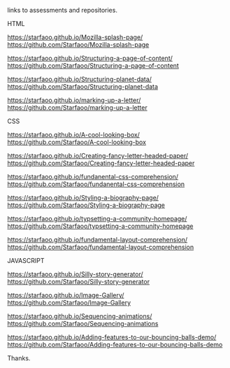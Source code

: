 links to assessments and repositories.


HTML

https://starfaoo.github.io/Mozilla-splash-page/                           
https://github.com/Starfaoo/Mozilla-splash-page
                                                                                                                                                                                                                                                                                                                                                  
                          
https://starfaoo.github.io/Structuring-a-page-of-content/                          
https://github.com/Starfaoo/Structuring-a-page-of-content
                                                                                                                                                                                                                                                                                                                                                                            
                          
https://starfaoo.github.io/Structuring-planet-data/                          
https://github.com/Starfaoo/Structuring-planet-data

                                                                                                                                                                                                                                                                                                                                                  
https://starfaoo.github.io/marking-up-a-letter/                          
https://github.com/Starfaoo/marking-up-a-letter

                                                                                                                                                                                                                                                                                                                                                                                                                                                                                                                                                                                                                                                                                                    


CSS

https://starfaoo.github.io/A-cool-looking-box/                          
https://github.com/Starfaoo/A-cool-looking-box
                                                                                                                                                                                                                                                                                                                                                  

https://starfaoo.github.io/Creating-fancy-letter-headed-paper/                          
https://github.com/Starfaoo/Creating-fancy-letter-headed-paper

                                                                                                                                                                                                                                                                                                                                                  

https://starfaoo.github.io/fundanental-css-comprehension/                          
https://github.com/Starfaoo/fundanental-css-comprehension

                                                                                                                                                                                                                                                                                                                                                  
https://starfaoo.github.io/Styling-a-biography-page/                          
https://github.com/Starfaoo/Styling-a-biography-page

                                                                                                                                                                                                                                                                                                                                                  
https://starfaoo.github.io/typsetting-a-community-homepage/                          
https://github.com/Starfaoo/typsetting-a-community-homepage

                                                                                                                                                                                                                                                                                                                                                  
https://starfaoo.github.io/fundamental-layout-comprehension/                          
https://github.com/Starfaoo/fundamental-layout-comprehension


                                                                                                                                                                                                                                                                                                                                                                                                                                                                                                                                                                                                                                                                                                    

JAVASCRIPT

https://starfaoo.github.io/Silly-story-generator/                          
https://github.com/Starfaoo/Silly-story-generator                          

                                                                                                                                                                                                                                                                                                                                                  
https://starfaoo.github.io/Image-Gallery/                          
https://github.com/Starfaoo/Image-Gallery
                                                                                                                                                                                                                                                                                                                                                  

https://starfaoo.github.io/Sequencing-animations/                          
https://github.com/Starfaoo/Sequencing-animations

                                                                                                                                                                                                                                                                                                                                                  
https://starfaoo.github.io/Adding-features-to-our-bouncing-balls-demo/                          
https://github.com/Starfaoo/Adding-features-to-our-bouncing-balls-demo
                                                                                                                                                                                                                                                                                                                                                  
Thanks.
